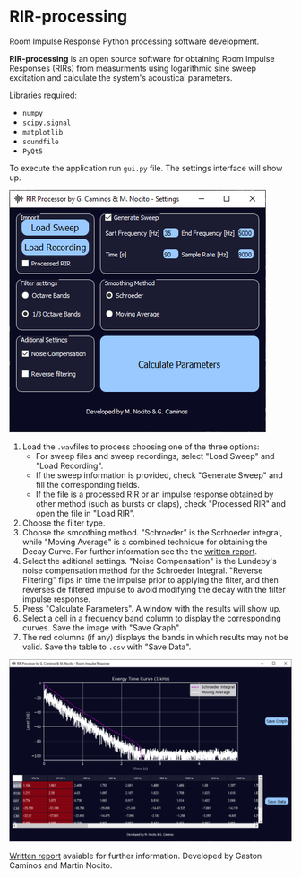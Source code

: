 # RIR-processing
Room Impulse Response Python processing software development.

**RIR-processing** is an open source software for obtaining Room Impulse Responses (RIRs) from measurments using logarithmic sine sweep excitation and calculate the system's acoustical parameters. 

Libraries required:

- `numpy`
- `scipy.signal`
- `matplotlib`
- `soundfile`
- `PyQt5`

To execute the application run `gui.py` file. The settings interface will show up. 

![Settings user interface](/images/SetupUI.png)

1. Load the `.wav`files to process choosing one of the three options:
   - For sweep files and sweep recordings, select "Load Sweep" and "Load Recording".
   - If the sweep information is provided, check "Generate Sweep" and fill the corresponding fields.
   - If the file is a processed RIR or an impulse response obtained by other method (such as bursts or claps), check "Processed RIR" and open the file in "Load RIR".
2. Choose the filter type.
3. Choose the smoothing method. "Schroeder" is the Scrhoeder integral, while "Moving Average" is a combined technique for obtaining the Decay Curve. For further information see the the [written report](https://github.com/martin-nct/RIR-processing/blob/72f41758605f18794d7fd69fdc7571cd8443f0ab/TP10%20-%20Caminos%2C%20Nocito%20-%201C%202023%20-%20v1.pdf).
4. Select the aditional settings. "Noise Compensation" is the Lundeby's noise compensation method for the Schroeder Integral. "Reverse Filtering" flips in time the impulse prior to applying the filter, and then reverses de filtered impulse to avoid modifying the decay with the filter impulse response. 
5. Press "Calculate Parameters". A window with the results will show up.
6. Select a cell in a frequency band column to display the corresponding curves. Save the image with "Save Graph".
7. The red columns (if any) displays the bands in which results may not be valid. Save the table to `.csv` with "Save Data". 

![Results display](/images/ResultUI.png)

[Written report](https://github.com/martin-nct/RIR-processing/blob/72f41758605f18794d7fd69fdc7571cd8443f0ab/TP10%20-%20Caminos%2C%20Nocito%20-%201C%202023%20-%20v1.pdf) avaiable for further information. Developed by Gaston Caminos and Martin Nocito.
